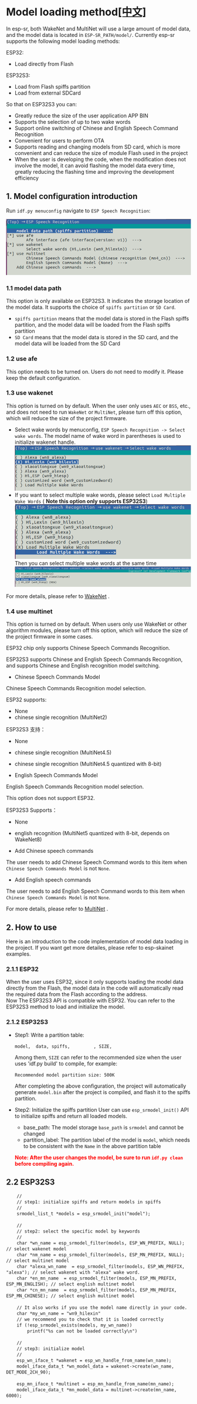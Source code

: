 # Model loading method[[中文]](./README_CN.md)

In esp-sr, both WakeNet and MultiNet will use a large amount of model data, and the model data is located in `ESP-SR_PATH/model/`.
Currently esp-sr supports the following model loading methods:

ESP32:

- Load directly from Flash

ESP32S3:  

- Load from Flash spiffs partition
- Load from external SDCard

So that on ESP32S3 you can:

- Greatly reduce the size of the user application APP BIN
- Supports the selection of up to two wake words
- Support online switching of Chinese and English Speech Command Recognition
- Convenient for users to perform OTA
- Supports reading and changing models from SD card, which is more convenient and can reduce the size of module Flash used in the project
- When the user is developing the code, when the modification does not involve the model, it can avoid flashing the model data every time, greatly reducing the flashing time and improving the development efficiency

## 1. Model configuration introduction

Run `idf.py menuconfig` navigate to `ESP Speech Recognition`:

![overview](../img/model-1.png)

### 1.1 model data path

This option is only available on ESP32S3. It indicates the storage location of the model data. It supports the choice of `spiffs partition` or `SD Card`.

- `spiffs partition` means that the model data is stored in the Flash spiffs partition, and the model data will be loaded from the Flash spiffs partition
- `SD Card` means that the model data is stored in the SD card, and the model data will be loaded from the SD Card

### 1.2 use afe

This option needs to be turned on. Users do not need to modify it. Please keep the default configuration.

### 1.3 use wakenet

This option is turned on by default. When the user only uses `AEC` or `BSS`, etc., and does not need to run `WakeNet` or `MultiNet`, please turn off this option, which will reduce the size of the project firmware.

- Select wake words by menuconfig, `ESP Speech Recognition -> Select wake words`. The model name of wake word in parentheses is used to initialize wakenet handle.   
  ![select wake wake](../img/wn_menu1.png)  
- If you want to select multiple wake words, please select `Load Multiple Wake Words` ( **Note this option only supports ESP32S3**)
![multi wake wake](../img/wn_menu2.png)  
  Then you can select multiple wake words at the same time  
![multi wake wake](../img/wn_menu3.png)

For more details, please refer to [WakeNet](../wake_word_engine/README.md) .
 
### 1.4 use multinet

This option is turned on by default. When users only use WakeNet or other algorithm modules, please turn off this option, which will reduce the size of the project firmware in some cases.

ESP32 chip only supports Chinese Speech Commands Recognition. 

ESP32S3 supports Chinese and English Speech Commands Recognition, and supports Chinese and English recognition model switching.

- Chinese Speech Commands Model

 Chinese Speech Commands Recognition model selection.

 ESP32 supports:

  - None
  - chinese single recognition (MultiNet2)
 
 ESP32S3 支持：

  - None
  - chinese single recognition (MultiNet4.5)
  - chinese single recognition (MultiNet4.5 quantized with 8-bit)


- English Speech Commands Model

 English Speech Commands Recognition model selection.
 
 This option does not support ESP32.

 ESP32S3 Supports：

  - None
  - english recognition (MultiNet5 quantized with 8-bit, depends on WakeNet8)


- Add Chinese speech commands

 The user needs to add Chinese Speech Command words to this item when `Chinese Speech Commands Model` is not `None`.

- Add English speech commands

 The user needs to add English Speech Command words to this item when `Chinese Speech Commands Model` is not `None`.

For more details, please refer to [MultiNet](../speech_command_recognition/README.md) .

## 2. How to use

Here is an introduction to the code implementation of model data loading in the project. If you want get more detailes, please refer to esp-skainet examples.

### 2.1.1 ESP32  

When the user uses ESP32, since it only supports loading the model data directly from the Flash, the model data in the code will automatically read the required data from the Flash according to the address.  
Now The ESP32S3 API is compatible with ESP32. You can refer to the ESP32S3 method to load and initialize the model.

### 2.1.2  ESP32S3  

- Step1: Write a partition table:

   ```
   model,  data, spiffs,         , SIZE,
   ```
   Among them, `SIZE` can refer to the recommended size when the user uses 'idf.py build' to compile, for example:
   
   ```
   Recommended model partition size: 500K
   ```
    After completing the above configuration, the project will automatically generate `model.bin` after the project is compiled, and flash it to the spiffs partition. 

- Step2: Initialize the spiffs partition
  User can use `esp_srmodel_init()` API to initialize spiffs and return all loaded models.  
    - base_path: The model storage `base_path` is `srmodel` and cannot be changed
    - partition_label: The partition label of the model is `model`, which needs to be consistent with the `Name` in the above partition table
   
    **<font color=red>Note: After the user changes the model, be sure to run `idf.py clean` before compiling again.</font>**

## 2.2 ESP32S3  
``` 
    //
    // step1: initialize spiffs and return models in spiffs
    // 
    srmodel_list_t *models = esp_srmodel_init("model");

    //
    // step2: select the specific model by keywords
    //
    char *wn_name = esp_srmodel_filter(models, ESP_WN_PREFIX, NULL); // select wakenet model
    char *nm_name = esp_srmodel_filter(models, ESP_MN_PREFIX, NULL); // select multinet model
    char *alexa_wn_name  = esp_srmodel_filter(models, ESP_WN_PREFIX, "alexa"); // select wakenet with "alexa" wake word.
    char *en_mn_name  = esp_srmodel_filter(models, ESP_MN_PREFIX, ESP_MN_ENGLISH); // select english multinet model
    char *cn_mn_name  = esp_srmodel_filter(models, ESP_MN_PREFIX, ESP_MN_CHINESE); // select english multinet model
    
    // It also works if you use the model name directly in your code.
    char *my_wn_name = "wn9_hilexin"  
    // we recommend you to check that it is loaded correctly
    if (!esp_srmodel_exists(models, my_wn_name))
        printf("%s can not be loaded correctly\n")

    //
    // step3: initialize model
    //
    esp_wn_iface_t *wakenet = esp_wn_handle_from_name(wn_name);
    model_iface_data_t *wn_model_data = wakenet->create(wn_name, DET_MODE_2CH_90);

    esp_mn_iface_t *multinet = esp_mn_handle_from_name(mn_name);
    model_iface_data_t *mn_model_data = multinet->create(mn_name, 6000);

```

